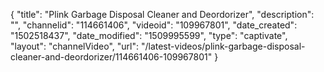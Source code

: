 {
    "title": "Plink Garbage Disposal Cleaner and Deordorizer",
    "description": "",
    "channelid": "114661406",
    "videoid": "109967801",
    "date_created": "1502518437",
    "date_modified": "1509995599",
    "type": "captivate",
    "layout": "channelVideo",
    "url": "\/latest-videos\/plink-garbage-disposal-cleaner-and-deordorizer\/114661406-109967801"
}